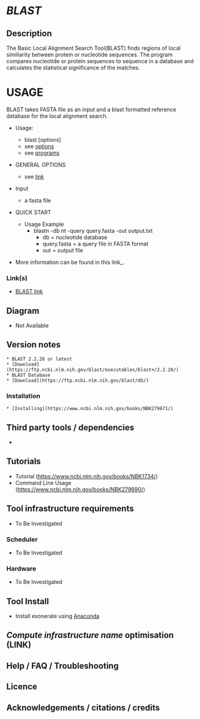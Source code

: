 # *BLAST*

## Description
The Basic Local Alignment Search Tool(BLAST) finds regions of local similiarity between protein or nucleotide sequences. The program compares nucleotide or protein sequences to sequence in a database and calculates the statistical significance of the matches.

# USAGE
BLAST takes FASTA file as an input and a blast formatted reference database for the local alignment search.

* Usage:
  * blast [options] 
  * see [options](https://www.ncbi.nlm.nih.gov/books/NBK279684/)
  * see [programs](https://www.ncbi.nlm.nih.gov/books/NBK279668/)

* GENERAL OPTIONS
	* see [link](https://www.ncbi.nlm.nih.gov/books/NBK279680/)


* Input  
  * a fasta file
* QUICK START 
  * Usage Example
  	* blastn -db nt -query query.fasta -out output.txt
		* db = nucleotide database
		* query.fasta  = a query file in FASTA format
		* out = output file

- More information can be found in this link_.


### Link(s)
  * [BLAST link](https://www.ncbi.nlm.nih.gov/books/NBK1734/)


## Diagram
   * Not Available

## Version notes
    * BLAST 2.2.28 or latest
	* [Download](https://ftp.ncbi.nlm.nih.gov/blast/executables/blast+/2.2.28/)
	* BLAST Database
	* [Download](https://ftp.ncbi.nlm.nih.gov/blast/db/)

### Installation
    * [Installing](https://www.ncbi.nlm.nih.gov/books/NBK279671/)

## Third party tools / dependencies
   * 

## Tutorials
   * Tutorial (https://www.ncbi.nlm.nih.gov/books/NBK1734/)
   * Command Line Usage (https://www.ncbi.nlm.nih.gov/books/NBK279690/)

## Tool infrastructure requirements
   * To Be Investigated

### Scheduler
   * To Be Investigated

### Hardware
   * To Be Investigated

## Tool Install
   * Install exonerate using [Anaconda](https://anaconda.org/bioconda/exonerate)

## *Compute infrastructure name* optimisation (**LINK**)

## Help / FAQ / Troubleshooting

## Licence

## Acknowledgements / citations / credits
